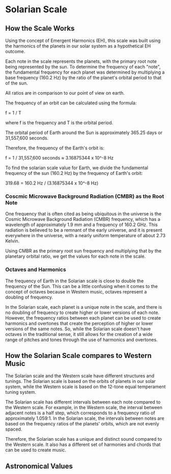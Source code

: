 # Solarian Scale

## How the Scale Works

Using the concept of Emergent Harmonics (EH), this scale was built using the harmonics of the planets in our solar system as a hypothetical EH outcome.

Each note in the scale represents the planets, with the primary root note being represented by the sun. To determine the frequency of each "note", the fundamental frequency for each planet was determined by multiplying a base frequency (160.2 Hz) by the ratio of the planet's orbital period to that of the sun.

All ratios are in comparison to our point of view on earth.

The frequency of an orbit can be calculated using the formula:

f = 1 / T

where f is the frequency and T is the orbital period.

The orbital period of Earth around the Sun is approximately 365.25 days or 31,557,600 seconds.

Therefore, the frequency of the Earth's orbit is:

f = 1 / 31,557,600 seconds ≈ 3.16875344 x 10^-8 Hz

To find the solarian scale value for Earth, we divide the fundamental frequency of the sun (160.2 Hz) by the frequency of Earth's orbit:

319.68 = 160.2 Hz / (3.16875344 x 10^-8 Hz)

### Coscmic Microwave Background Radiation (CMBR) as the Root Note

One frequency that is often cited as being ubiquitous in the universe is the Cosmic Microwave Background Radiation (CMBR) frequency, which has a wavelength of approximately 1.9 mm and a frequency of 160.2 GHz. This radiation is believed to be a remnant of the early universe, and it is present everywhere in the universe, with a nearly uniform temperature of about 2.73 Kelvin.

Using CMBR as the primary root sun frequency and multiplying that by the planetary orbital ratio, we get the values for each note in the scale.

### Octaves and Harmonics

The frequency of Earth in the Solarian scale is close to double the frequency of the Sun. This can be a little confusing when it comes to the concept of octaves because in Western music, octaves represent a doubling of frequency.

In the Solarian scale, each planet is a unique note in the scale, and there is no doubling of frequency to create higher or lower versions of each note. However, the frequency ratios between each planet can be used to create harmonics and overtones that create the perception of higher or lower versions of the same notes. So, while the Solarian scale doesn't have octaves in the traditional sense, it still allows for the creation of a wide range of pitches and tones through the use of harmonics and overtones.

## How the Solarian Scale compares to Western Music

The Solarian scale and the Western scale have different structures and tunings. The Solarian scale is based on the orbits of planets in our solar system, while the Western scale is based on the 12-tone equal temperament tuning system.

The Solarian scale has different intervals between each note compared to the Western scale. For example, in the Western scale, the interval between adjacent notes is a half step, which corresponds to a frequency ratio of approximately 1.059:1. In the Solarian scale, the intervals between notes are based on the frequency ratios of the planets' orbits, which are not evenly spaced.

Therefore, the Solarian scale has a unique and distinct sound compared to the Western scale. It also has a different set of harmonies and chords that can be used to create music.

## Astronomical Values


